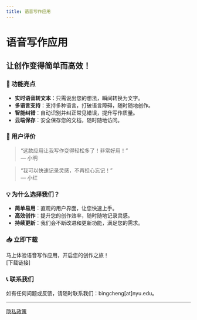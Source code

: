 ```yaml
---
title: 语音写作应用
---
```


# 语音写作应用

## 让创作变得简单而高效！

### 🚀 功能亮点

- **实时语音转文本**：只需说出您的想法，瞬间转换为文字。
- **多语言支持**：支持多种语言，打破语言障碍，随时随地创作。
- **智能纠错**：自动识别并纠正常见错误，提升写作质量。
- **云端保存**：安全保存您的文档，随时随地访问。

### 🌟 用户评价

> “这款应用让我写作变得轻松多了！非常好用！”  
> — 小明

> “我可以快速记录灵感，不再担心忘记！”  
> — 小红

### 💡 为什么选择我们？

- **简单易用**：直观的用户界面，让您快速上手。
- **高效创作**：提升您的创作效率，随时随地记录灵感。
- **持续更新**：我们会不断改进和更新功能，满足您的需求。

### 📥 立即下载

马上体验语音写作应用，开启您的创作之旅！  
[下载链接]

### 📞 联系我们

如有任何问题或反馈，请随时联系我们：bingcheng[at]nyu.edu。

---

[隐私政策](/sound-spark/privacy)